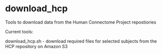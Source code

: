 # download_hcp
Tools to download data from the Human Connectome Project repostiories

Current tools:

download_hcp.sh - download required files for selected subjects from the HCP repository on Amazon S3
